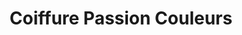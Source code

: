 ---
title: "Coiffure Passion Couleurs"
url: /victoriaville/coiffure-passion-couleurs/
shop: Friseur
---